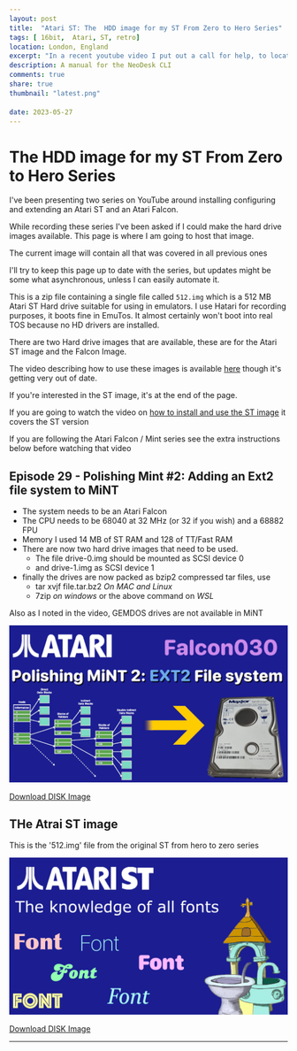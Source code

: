 ```yaml
---
layout: post
title:  "Atari ST: The  HDD image for my ST From Zero to Hero Series"
tags: [ 16bit,  Atari, ST, retro]
location: London, England
excerpt: "In a recent youtube video I put out a call for help, to locate a copy of the manual for the Atari ST app, NeoDesc CLI."
description: A manual for the NeoDesk CLI
comments: true
share: true
thumbnail: "latest.png"

date: 2023-05-27
---
```





# The  HDD image for my ST From Zero to Hero Series

I've been presenting two series on YouTube around installing configuring and extending an Atari ST and an Atari Falcon.

While recording these series I've been asked if I could make the hard drive images available. This page is where I am going to host that image.

The current image will contain all that was covered in all previous ones

I'll try to keep this page up to date with the series, but updates might be some what asynchronous, unless I can easily automate it.

This is a zip file containing a single file called `512.img` which is a 512 MB Atari ST Hard drive suitable for using in emulators. I use Hatari for recording purposes, it boots fine in EmuTos. It almost certainly won't boot into real TOS because no HD drivers are installed.

There are two Hard drive images that are available, these are for the Atari ST image and the Falcon Image.

The video describing how to use these images is available [here](https://youtu.be/WRRTCyj7Xfs) though it's getting very out of date. 

If you're interested in the ST image, it's at the end of the page.

If you are going to watch the video on [how to install and use the  ST image](https://youtu.be/WRRTCyj7Xfs) it covers the ST version

If you are following the Atari Falcon / Mint series see the extra instructions below before watching that video


## Episode 29 - Polishing Mint #2: Adding an Ext2 file system to MiNT

- The system needs to be an Atari Falcon
- The CPU needs to be 68040 at 32 MHz (or 32 if you wish) and a 68882 FPU
- Memory I used 14 MB of ST RAM and 128 of TT/Fast RAM
- There are now two hard drive images that need to be used.
    - The file drive-0.img should be mounted as SCSI device 0 
    - and drive-1.img as SCSI device 1
- finally the drives are now packed as bzip2 compressed tar files, use
    - tar xvjf file.tar.bz2 _On MAC and Linux_
    - 7zip _on windows_ or the above command on _WSL_

Also as I noted in the video, GEMDOS drives are not available in MiNT

![Thumbnail for the episode](../thumbs/ep-029-ext2.png)

<div class="downloadButton">
    <a href="https://www.dropbox.com/scl/fi/s8rx9e8pc2qk5hdvsq2cc/ep-029-hdd-images.tar.bz2?rlkey=bm1m141q4l8x1zb87tzpfhyaf&dl=1" class="downloadLink" >Download DISK Image </a>
</div>

## THe Atrai ST image 

This is the '512.img' file from the original ST from hero to zero series


![Thumbnail for the episode](../thumbs/ep-019-fonts.png)

<div class="downloadButton">
    <a href="https://www.dropbox.com/scl/fi/xpcmrwevwayxzu6y9pvk9/ep_019_hdd_img.zip?rlkey=wnmc6jm8799np5f5u05fix4uq&dl=1" class="downloadLink" >Download DISK Image </a>
</div>



---

